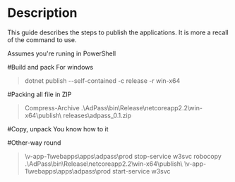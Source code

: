 # Description
This guide describes the steps to publish the applications. It is more a recall of the command to use.

Assumes you're runing in PowerShell

#Build and pack
For windows
>dotnet publish --self-contained -c release -r win-x64

#Packing all file in ZIP
>Compress-Archive .\AdPass\bin\Release\netcoreapp2.2\win-x64\publish\ releases\adpass_0.1.zip

#Copy, unpack
You know how to it

#Other-way round
>\\v-app-1\webapps\apps\adpass\prod
>stop-service w3svc
>robocopy .\AdPass\bin\Release\netcoreapp2.2\win-x64\publish\ \\v-app-1\webapps\apps\adpass\prod
>start-service w3svc
